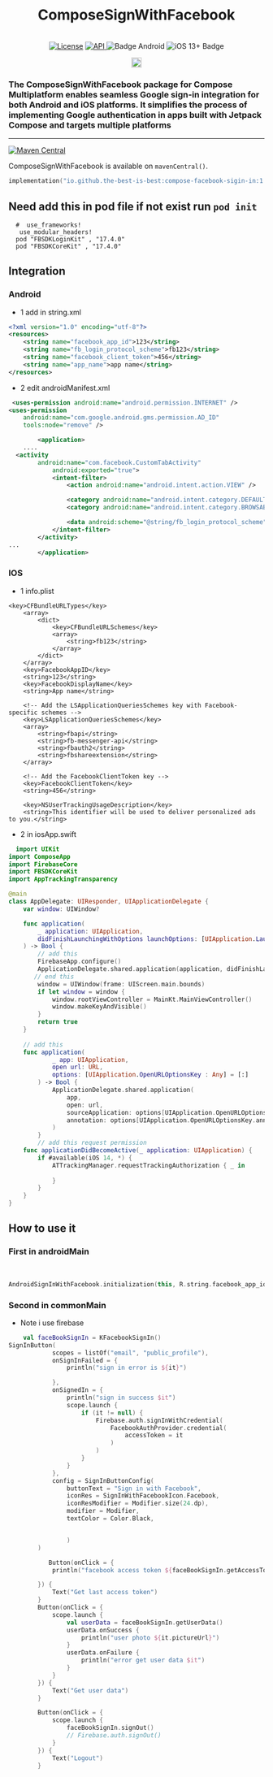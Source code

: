 <h1 align="center">ComposeSignWithFacebook</h1><br>

<div align="center">
<a href="https://opensource.org/licenses/Apache-2.0"><img alt="License" src="https://img.shields.io/badge/License-Apache%202.0-blue.svg"/></a>
<a href="https://android-arsenal.com/api?level=21" rel="nofollow">
    <img alt="API" src="https://img.shields.io/badge/API-21%2B-brightgreen.svg?style=flat" style="max-width: 100%;">
</a>
  <img src="https://img.shields.io/badge/Platform-Android-brightgreen.svg?logo=android" alt="Badge Android" />
  <img src="https://img.shields.io/badge/iOS-13%2B-blue.svg?logo=apple" alt="iOS 13+ Badge" />

<a href="https://github.com/the-best-is-best/">

<a href="https://github.com/the-best-is-best/"><img alt="Profile" src="https://img.shields.io/badge/github-%23181717.svg?&style=for-the-badge&logo=github&logoColor=white" height="20"/></a>
</div>

### The ComposeSignWithFacebook package for Compose Multiplatform enables seamless Google sign-in integration for both Android and iOS platforms. It simplifies the process of implementing Google authentication in apps built with Jetpack Compose and targets multiple platforms

<hr>

[![Maven Central](https://img.shields.io/maven-central/v/io.github.the-best-is-best/compose-facebook-sigin-in)](https://central.sonatype.com/artifact/io.github.the-best-is-best/compose-facebook-sigin-in)

ComposeSignWithFacebook is available on `mavenCentral()`.

```kotlin
implementation("io.github.the-best-is-best:compose-facebook-sigin-in:1.0.0")
```

## Need add this in pod file if not exist run ` pod init `

```pod
  #  use_frameworks!
   use_modular_headers!
  pod "FBSDKLoginKit" , "17.4.0"
  pod "FBSDKCoreKit" , "17.4.0"
```

## Integration

### Android

- 1 add in string.xml

```xml
<?xml version="1.0" encoding="utf-8"?>
<resources>
    <string name="facebook_app_id">123</string>
    <string name="fb_login_protocol_scheme">fb123</string>
    <string name="facebook_client_token">456</string>
    <string name="app_name">app name</string>
</resources>
```

- 2 edit androidManifest.xml

```xml
 <uses-permission android:name="android.permission.INTERNET" />
<uses-permission
    android:name="com.google.android.gms.permission.AD_ID"
    tools:node="remove" />

        <application>
    ....
  <activity
        android:name="com.facebook.CustomTabActivity"
            android:exported="true">
            <intent-filter>
                <action android:name="android.intent.action.VIEW" />

                <category android:name="android.intent.category.DEFAULT" />
                <category android:name="android.intent.category.BROWSABLE" />

                <data android:scheme="@string/fb_login_protocol_scheme" />
            </intent-filter>
        </activity>
...
        </application>
```

### IOS

- 1 info.plist

```plist
<key>CFBundleURLTypes</key>
    <array>
        <dict>
            <key>CFBundleURLSchemes</key>
            <array>
                <string>fb123</string>
            </array>
        </dict>
    </array>
    <key>FacebookAppID</key>
    <string>123</string>
    <key>FacebookDisplayName</key>
    <string>App name</string>

    <!-- Add the LSApplicationQueriesSchemes key with Facebook-specific schemes -->
    <key>LSApplicationQueriesSchemes</key>
    <array>
        <string>fbapi</string>
        <string>fb-messenger-api</string>
        <string>fbauth2</string>
        <string>fbshareextension</string>
    </array>

    <!-- Add the FacebookClientToken key -->
    <key>FacebookClientToken</key>
    <string>456</string>
    
    <key>NSUserTrackingUsageDescription</key>
    <string>This identifier will be used to deliver personalized ads to you.</string>

```

- 2 in iosApp.swift

```swift
  import UIKit
import ComposeApp
import FirebaseCore
import FBSDKCoreKit
import AppTrackingTransparency

@main
class AppDelegate: UIResponder, UIApplicationDelegate {
    var window: UIWindow?

    func application(
        _ application: UIApplication,
        didFinishLaunchingWithOptions launchOptions: [UIApplication.LaunchOptionsKey: Any]?
    ) -> Bool {
        // add this
        FirebaseApp.configure()
        ApplicationDelegate.shared.application(application, didFinishLaunchingWithOptions: launchOptions)
       // end this
        window = UIWindow(frame: UIScreen.main.bounds)
        if let window = window {
            window.rootViewController = MainKt.MainViewController()
            window.makeKeyAndVisible()
        }
        return true
    }
    
    // add this
    func application(
            _ app: UIApplication,
            open url: URL,
            options: [UIApplication.OpenURLOptionsKey : Any] = [:]
        ) -> Bool {
            ApplicationDelegate.shared.application(
                app,
                open: url,
                sourceApplication: options[UIApplication.OpenURLOptionsKey.sourceApplication] as? String,
                annotation: options[UIApplication.OpenURLOptionsKey.annotation]
            )
        }
        // add this request permission
    func applicationDidBecomeActive(_ application: UIApplication) {
        if #available(iOS 14, *) {
            ATTrackingManager.requestTrackingAuthorization { _ in
                
            }
        }
    }
}

```

## How to use it

### First in androidMain

<br>

```kotlin
AndroidSignInWithFacebook.initialization(this, R.string.facebook_app_id)
```

### Second in commonMain

- Note i use firebase

```kotlin
    val faceBookSignIn = KFacebookSignIn()
SignInButton(
            scopes = listOf("email", "public_profile"),
            onSignInFailed = {
                println("sign in error is ${it}")

            },
            onSignedIn = {
                println("sign in success $it")
                scope.launch {
                    if (it != null) {
                        Firebase.auth.signInWithCredential(
                            FacebookAuthProvider.credential(
                                accessToken = it
                            )
                        )
                    }
                }
            },
            config = SignInButtonConfig(
                buttonText = "Sign in with Facebook",
                iconRes = SignInWithFacebookIcon.Facebook,
                iconResModifier = Modifier.size(24.dp),
                modifier = Modifier,
                textColor = Color.Black,


                )
        )

           Button(onClick = {
            println("facebook access token ${faceBookSignIn.getAccessToken()}")

        }) {
            Text("Get last access token")
        }
        Button(onClick = {
            scope.launch {
                val userData = faceBookSignIn.getUserData()
                userData.onSuccess {
                    println("user photo ${it.pictureUrl}")
                }
                userData.onFailure {
                    println("error get user data $it")
                }
            }
        }) {
            Text("Get user data")
        }

        Button(onClick = {
            scope.launch {
                faceBookSignIn.signOut()
                // Firebase.auth.signOut()
            }
        }) {
            Text("Logout")
        }
```
